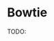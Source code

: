 # Bowtie

TODO:

<!-- REFERENCES -->

[^bowtie_github]: [github.com/BenLangmead/bowtie](https://github.com/BenLangmead/bowtie)
[^langmead2012fast]: Langmead, B., & Salzberg, S. L. (2012). Fast gapped-read alignment with Bowtie 2. *Nature methods, 9*(4), 357-359. doi: [10.1038/nmeth.1923](https://doi.org/10.1038/nmeth.1923)
[^langmead2009ultrafast]: Langmead, B., Trapnell, C., Pop, M., & Salzberg, S. L. (2009). Ultrafast and memory-efficient alignment of short DNA sequences to the human genome. Genome biology, 10(3), 1-10. doi: [10.1186/gb-2009-10-3-r25](https://doi.org/10.1186/gb-2009-10-3-r25)
